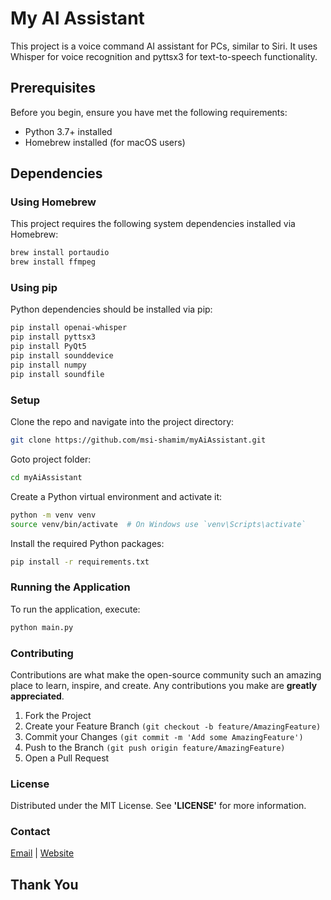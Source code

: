 # My AI Assistant

This project is a voice command AI assistant for PCs, similar to Siri. It uses Whisper for voice recognition and pyttsx3 for text-to-speech functionality.

## Prerequisites

Before you begin, ensure you have met the following requirements:

- Python 3.7+ installed
- Homebrew installed (for macOS users)

## Dependencies

### Using Homebrew

This project requires the following system dependencies installed via Homebrew:

```bash
brew install portaudio
brew install ffmpeg
```
### Using pip

Python dependencies should be installed via pip:

```bash
pip install openai-whisper
pip install pyttsx3
pip install PyQt5
pip install sounddevice
pip install numpy
pip install soundfile
```

### Setup

Clone the repo and navigate into the project directory: 

```bash
git clone https://github.com/msi-shamim/myAiAssistant.git
```
Goto project folder: 

```bash
cd myAiAssistant
```

Create a Python virtual environment and activate it: 

```bash
python -m venv venv
source venv/bin/activate  # On Windows use `venv\Scripts\activate`
```

Install the required Python packages: 

```bash
pip install -r requirements.txt
```

### Running the Application

To run the application, execute: 

```bash
python main.py
```

### Contributing 

Contributions are what make the open-source community such an amazing place to learn, inspire, and create. Any contributions you make are **greatly appreciated**.

1. Fork the Project
2. Create your Feature Branch `(git checkout -b feature/AmazingFeature)`
3. Commit your Changes `(git commit -m 'Add some AmazingFeature')`
4. Push to the Branch `(git push origin feature/AmazingFeature)`
5. Open a Pull Request

### License

Distributed under the MIT License. See **'LICENSE'** for more information.

### Contact

[Email](mailto:im.msishamim@gmail.com) | [Website](https://msishamim.com) 

## Thank You
